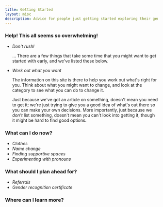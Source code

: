 ```yaml
---
title: Getting Started
layout: misc
description: Advice for people just getting started exploring their gender?
---
```


### Help! This all seems so overwhelming!

* *Don't rush!*

  ... There are a few things that take some time that you might want to get started with early, and we've listed these below.
* *Work out what you want*

  The information on this site is there to help you work out what's right for you. Think about what you might want to change, and look at the category to see what you can do to change it.

  Just because we've got an article on something, doesn't mean you need to get it; we're just trying to give you a good idea of what's out there so you can make your own decisions. More importantly, just because we *don't* list something, doesn't mean you can't look into getting it, though it might be hard to find good options.

### What can I do now?

* *Clothes*
* *Name change*
* *Finding supportive spaces*
* *Experimenting with pronouns*

### What should I plan ahead for?

* *Referrals*
* *Gender recognition certificate*

### Where can I learn more?

